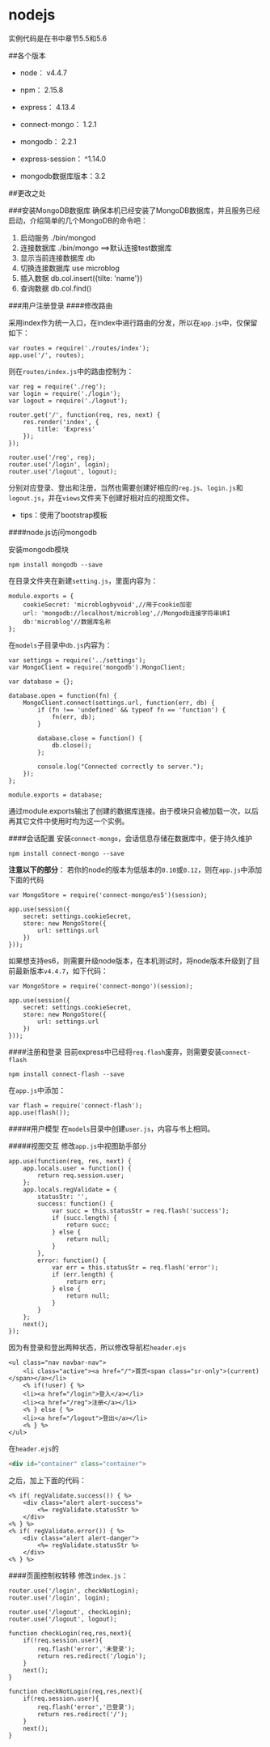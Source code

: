 # nodejs
实例代码是在书中章节5.5和5.6

##各个版本
* node： v4.4.7
* npm： 2.15.8
* express： 4.13.4
* connect-mongo： 1.2.1
* mongodb： 2.2.1
* express-session： ^1.14.0

* mongodb数据库版本：3.2

##更改之处

###安装MongoDB数据库
确保本机已经安装了MongoDB数据库，并且服务已经启动，介绍简单的几个MongoDB的命令吧：

1. 启动服务  ./bin/mongod
2. 连接数据库 ./bin/mongo ==>默认连接test数据库
3. 显示当前连接数据库 db
4. 切换连接数据库 use microblog
5. 插入数据 db.col.insert({tilte: 'name'})
6. 查询数据 db.col.find()

###用户注册登录
####修改路由

采用index作为统一入口，在index中进行路由的分发，所以在`app.js`中，仅保留如下：
```
var routes = require('./routes/index');
app.use('/', routes);
```

则在`routes/index.js`中的路由控制为：
```
var reg = require('./reg');
var login = require('./login');
var logout = require('./logout');

router.get('/', function(req, res, next) {
    res.render('index', {
        title: 'Express'
    });
});

router.use('/reg', reg);
router.use('/login', login);
router.use('/logout', logout);
```

分别对应登录、登出和注册，当然也需要创建好相应的`reg.js`、`login.js`和`logout.js`，并在`views`文件夹下创建好相对应的视图文件。

* tips：使用了bootstrap模板

####node.js访问mongodb

安装mongodb模块
```
npm install mongodb --save
```

在目录文件夹在新建`setting.js`，里面内容为：
```
module.exports = {
    cookieSecret: 'microblogbyvoid',//用于cookie加密
    url: 'mongodb://localhost/microblog',//Mongodb连接字符串URI
    db:'microblog'//数据库名称
};
```

在`models`子目录中`db.js`内容为：
```
var settings = require('../settings');
var MongoClient = require('mongodb').MongoClient;

var database = {};

database.open = function(fn) {
    MongoClient.connect(settings.url, function(err, db) {
        if (fn !== 'undefined' && typeof fn == 'function') {
            fn(err, db);
        }

        database.close = function() {
            db.close();
        };

        console.log("Connected correctly to server.");
    });
};

module.exports = database;
```

通过module.exports输出了创建的数据库连接。由于模块只会被加载一次，以后再其它文件中使用时均为这一个实例。

####会话配置
安装`connect-mongo`，会话信息存储在数据库中，便于持久维护
```
npm install connect-mongo --save
```

**注意以下的部分**：
若你的node的版本为低版本的`0.10`或`0.12`，则在`app.js`中添加下面的代码
```
var MongoStore = require('connect-mongo/es5')(session);

app.use(session({
    secret: settings.cookieSecret,
    store: new MongoStore({
        url: settings.url
    })
}));
```

如果想支持es6，则需要升级node版本，在本机测试时，将node版本升级到了目前最新版本`v4.4.7`，如下代码：
```
var MongoStore = require('connect-mongo')(session);

app.use(session({
    secret: settings.cookieSecret,
    store: new MongoStore({
        url: settings.url
    })
}));
```

####注册和登录
目前express中已经将`req.flash`废弃，则需要安装`connect-flash`
```
npm install connect-flash --save
```

在`app.js`中添加：
```
var flash = require('connect-flash');
app.use(flash());
```

#####用户模型
在`models`目录中创建`user.js`，内容与书上相同。

#####视图交互
修改`app.js`中视图助手部分
```
app.use(function(req, res, next) {
    app.locals.user = function() {
        return req.session.user;
    };
    app.locals.regValidate = {
        statusStr: '',
        success: function() {
            var succ = this.statusStr = req.flash('success');
            if (succ.length) {
                return succ;
            } else {
                return null;
            }
        },
        error: function() {
            var err = this.statusStr = req.flash('error');
            if (err.length) {
                return err;
            } else {
                return null;
            }
        }
    };
    next();
});
```

因为有登录和登出两种状态，所以修改导航栏`header.ejs`
```
<ul class="nav navbar-nav">
    <li class="active"><a href="/">首页<span class="sr-only">(current)</span></a></li>
    <% if(!user) { %>
    <li><a href="/login">登入</a></li>
    <li><a href="/reg">注册</a></li>
    <% } else { %>
    <li><a href="/logout">登出</a></li>
    <% } %>
</ul>
```

在`header.ejs`的
```html
<div id="container" class="container">
```

之后，加上下面的代码：
```
<% if( regValidate.success()) { %>
    <div class="alert alert-success">
        <%= regValidate.statusStr %>
    </div>
<% } %>
<% if( regValidate.error()) { %>
    <div class="alert alert-danger">
        <%= regValidate.statusStr %>
    </div>
<% } %>
```

####页面控制权转移
修改`index.js`：
```
router.use('/login', checkNotLogin);
router.use('/login', login);

router.use('/logout', checkLogin);
router.use('/logout', logout);

function checkLogin(req,res,next){
	if(!req.session.user){
		req.flash('error','未登录');
		return res.redirect('/login');
	}
	next();
}

function checkNotLogin(req,res,next){
	if(req.session.user){
		req.flash('error','已登录');
		return res.redirect('/');
	}
	next();
}
```

